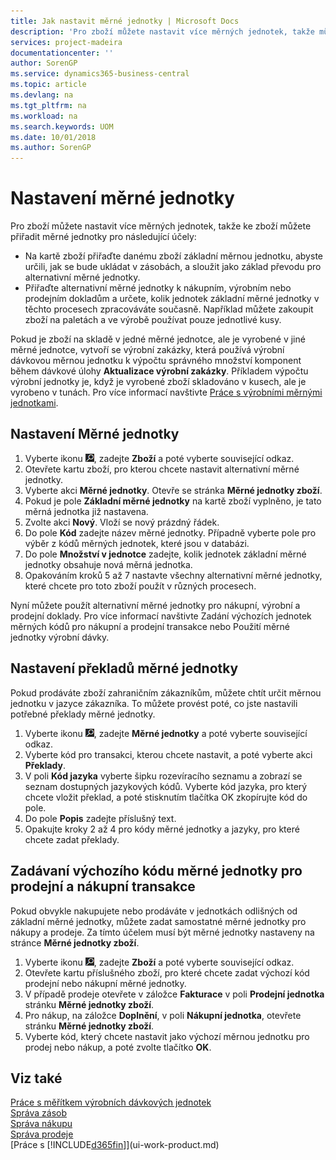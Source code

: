 ```yaml
---
title: Jak nastavit měrné jednotky | Microsoft Docs
description: 'Pro zboží můžete nastavit více měrných jednotek, takže můžete ke zboží přiřadit měrné jednotky.'
services: project-madeira
documentationcenter: ''
author: SorenGP
ms.service: dynamics365-business-central
ms.topic: article
ms.devlang: na
ms.tgt_pltfrm: na
ms.workload: na
ms.search.keywords: UOM
ms.date: 10/01/2018
ms.author: SorenGP
---
```

# <a name="set-up-item-units-of-measure"></a>Nastavení měrné jednotky
Pro zboží můžete nastavit více měrných jednotek, takže ke zboží můžete přiřadit měrné jednotky pro následující účely:

- Na kartě zboží přiřaďte danému zboží základní měrnou jednotku, abyste určili, jak se bude ukládat v zásobách, a sloužit jako základ převodu pro alternativní měrné jednotky.
- Přiřaďte alternativní měrné jednotky k nákupním, výrobním nebo prodejním dokladům a určete, kolik jednotek základní měrné jednotky v těchto procesech zpracováváte současně. Například můžete zakoupit zboží na paletách a ve výrobě používat pouze jednotlivé kusy.

Pokud je zboží na skladě v jedné měrné jednotce, ale je vyrobené v jiné měrné jednotce, vytvoří se výrobní zakázky, která používá výrobní dávkovou měrnou jednotku k výpočtu správného množství komponent během dávkové úlohy **Aktualizace výrobní zakázky**. Příkladem výpočtu výrobní jednotky je, když je vyrobené zboží skladováno v kusech, ale je vyrobeno v tunách. Pro více informací navštivte [Práce s výrobními měrnými jednotkami](production-how-to-use-the-manufacturing-batch-unit-of-measure.md).

## <a name="to-set-up-a-unit-of-measure"></a>Nastavení Měrné jednotky
1. Vyberte ikonu ![Žárovky, která otevře funkci Řekněte mi](media/ui-search/search_small.png "Řekněte mi, co chcete dělat"), zadejte **Zboží** a poté vyberte související odkaz.
2. Otevřete kartu zboží, pro kterou chcete nastavit alternativní měrné jednotky.
3. Vyberte akci **Měrné jednotky**. Otevře se stránka **Měrné jednotky zboží**.
4. Pokud je pole **Základní měrné jednotky** na kartě zboží vyplněno, je tato měrná jednotka již nastavena.
5. Zvolte akci **Nový**. Vloží se nový prázdný řádek.
6. Do pole **Kód** zadejte název měrné jednotky. Případně vyberte pole pro výběr z kódů měrných jednotek, které jsou v databázi.
7. Do pole **Množství v jednotce** zadejte, kolik jednotek základní měrné jednotky obsahuje nová měrná jednotka.
8. Opakováním kroků 5 až 7 nastavte všechny alternativní měrné jednotky, které chcete pro toto zboží použít v různých procesech.

Nyní můžete použít alternativní měrné jednotky pro nákupní, výrobní a prodejní doklady. Pro více informací navštivte Zadání výchozích jednotek měrných kódů pro nákupní a prodejní transakce nebo Použití měrné jednotky výrobní dávky.

## <a name="to-set-up-unit-of-measure-translations"></a>Nastavení překladů měrné jednotky
Pokud prodáváte zboží zahraničním zákazníkům, můžete chtít určit měrnou jednotku v jazyce zákazníka. To můžete provést poté, co jste nastavili potřebné překlady měrné jednotky.

1. Vyberte ikonu ![Žárovky, která otevře funkci Řekněte mi](media/ui-search/search_small.png "Řekněte mi, co chcete dělat"), zadejte **Měrné jednotky** a poté vyberte související odkaz.
2. Vyberte kód pro transakci, kterou chcete nastavit, a poté vyberte akci **Překlady**.
3. V poli **Kód jazyka** vyberte šipku rozevíracího seznamu a zobrazí se seznam dostupných jazykových kódů. Vyberte kód jazyka, pro který chcete vložit překlad, a poté stisknutím tlačítka OK zkopírujte kód do pole.
4. Do pole **Popis** zadejte příslušný text.
5. Opakujte kroky 2 až 4 pro kódy měrné jednotky a jazyky, pro které chcete zadat překlady.

## <a name="to-enter-a-default-unit-of-measure-code-for-sales-and-purchasing-transactions"></a>Zadávaní výchozího kódu měrné jednotky pro prodejní a nákupní transakce
Pokud obvykle nakupujete nebo prodáváte v jednotkách odlišných od základní měrné jednotky, můžete zadat samostatné měrné jednotky pro nákupy a prodeje. Za tímto účelem musí být měrné jednotky nastaveny na stránce **Měrné jednotky zboží**.

1. Vyberte ikonu ![Žárovky, která otevře funkci Řekněte mi](media/ui-search/search_small.png "Řekněte mi, co chcete dělat"), zadejte **Zboží** a poté vyberte související odkaz.
2. Otevřete kartu příslušného zboží, pro které chcete zadat výchozí kód prodejní nebo nákupní měrné jednotky.
3. V případě prodeje otevřete v záložce **Fakturace** v poli **Prodejní jednotka** stránku **Měrné jednotky zboží**.
4. Pro nákup, na záložce **Doplnění**, v poli **Nákupní  jednotka**, otevřete stránku **Měrné jednotky zboží**.
5. Vyberte kód, který chcete nastavit jako výchozí měrnou jednotku pro prodej nebo nákup, a poté zvolte tlačítko **OK**.

## <a name="see-also"></a>Viz také
[Práce s měřítkem výrobních dávkových jednotek](production-how-to-use-the-manufacturing-batch-unit-of-measure.md)  
[Správa zásob](inventory-manage-inventory.md)  
[Správa nákupu](purchasing-manage-purchasing.md)  
[Správa prodeje](sales-manage-sales.md)    
[Práce s [!INCLUDE[d365fin](includes/d365fin_md.md)]](ui-work-product.md)
